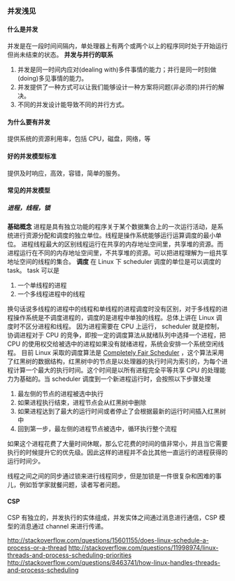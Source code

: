 ### 并发浅见

#### 什么是并发

并发是在一段时间间隔内，单处理器上有两个或两个以上的程序同时处于开始运行但尚未结束的状态。
**并发与并行的联系**
1. 并发是同一时间内应对(dealing with)多件事情的能力；并行是同一时刻做(doing)多见事情的能力。
2. 并发提供了一种方式可以让我们能够设计一种方案将问题(非必须的)并行的解决。
3. 不同的并发设计能导致不同的并行方式。

#### 为什么要有并发
提供系统的资源利用率，包括 CPU，磁盘，网络，等

#### 好的并发模型标准
提供及时响应，高效，容错，简单的服务。

#### 常见的并发模型
##### 进程，线程，锁
**基础概念**
进程是具有独立功能的程序关于某个数据集合上的一次运行活动，是系统进行资源分配和调度的独立单位。线程是操作系统能够运行运算调度的最小单位。
进程线程最大的区别线程运行在共享的内存地址空间里，共享堆的资源。而进程运行在不同的内存地址空间里，不共享堆的资源。可以把进程理解为一组共享地址空间的线程的集合。
**调度**
在 Linux 下 scheduler 调度的单位是可以调度的 task。
task 可以是

 1. 一个单线程的进程
 2. 一个多线程进程中的线程

换句话说多线程的进程中的线程和单线程的进程调度时没有区别，对于多线程的进程操作系统是不调度进程的，调度的是进程中单独的线程。总体上讲在 Linux 调度时不区分进程和线程。
因为进程需要在 CPU 上运行， scheduler 就是控制，协调进程对于 CPU 的竞争，即按一定的调度算法从就绪队列中选择一个进程，把 CPU 的使用权交给被选中的进程如果没有就绪进程，系统会安排一个系统空闲线程。
目前 Linux 采取的调度算法是 [Completely Fair Scheduler][1] ，这个算法采用了红黑树的数据结构，红黑树中的节点是以处理器的执行时间为索引的，为每个进程计算一个最大的执行时间。这个时间是以所有进程完全平等共享 CPU 的处理能力为基础的。当 scheduler 调度到一个新进程运行时，会按照以下步骤处理

 1. 最左侧的节点的进程被选中执行
 2. 如果进程执行结束，进程节点会从红黑树中删除
 3. 如果进程达到了最大的运行时间或者停止了会根据最新的运行时间插入红黑树中
 4. 回到第一步，最左侧的进程节点被选中，循环执行整个流程

如果这个进程花费了大量时间休眠，那么它花费的时间的值非常小，并且当它需要执行的时候提升它的优先级。因此这样的进程并不会比其他一直运行的进程获得的运行时间少。

线程之间之间的同步通过锁来进行线程同步，但是加锁是一件很复杂和困难的事儿，例如哲学家就餐问题，读者写者问题。

#### CSP

CSP 有独立的，并发执行的实体组成，并发实体之间通过消息进行通信，CSP 模型的消息通过 channel 来进行传递。


http://stackoverflow.com/questions/15601155/does-linux-schedule-a-process-or-a-thread
http://stackoverflow.com/questions/11998974/linux-threads-and-process-scheduling-priorities
http://stackoverflow.com/questions/8463741/how-linux-handles-threads-and-process-scheduling


  [1]: https://www.wikiwand.com/en/Completely_Fair_Scheduler
